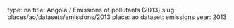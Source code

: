 type: na
title: Angola / Emissions of pollutants (2013)
slug: places/ao/datasets/emissions/2013
place: ao
dataset: emissions
year: 2013
